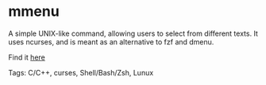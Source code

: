 # mmenu

A simple UNIX-like command, allowing users to select from different texts.
It uses ncurses, and is meant as an alternative to fzf and dmenu.

Find it [here](https://github.com/hhhhhhhhhn/mmenu)

Tags: C/C++, curses, Shell/Bash/Zsh, Lunux
